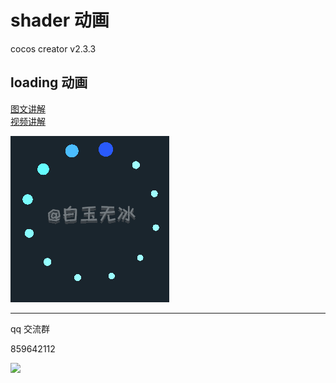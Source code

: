 
# shader 动画


cocos creator v2.3.3  

## loading 动画

[图文讲解](https://mp.weixin.qq.com/s/QhKzmtpwiQgOzsGPcBHSJQ)   
[视频讲解](https://b23.tv/BV1eg4y1873u)   

![](./../img/shader_animation.gif)  


---

qq 交流群

859642112

![](./../img/about.jpg)